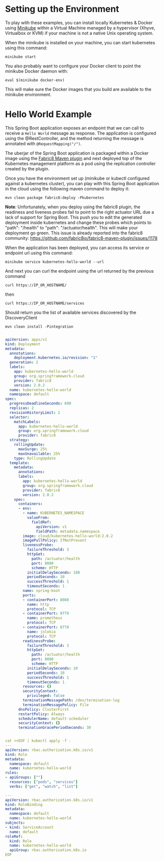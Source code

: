 # Setting up the Environment

To play with these examples, you can install locally Kubernetes & Docker using [Minikube](https://minikube.sigs.k8s.io/docs/start/) within a Virtual Machine
managed by a hypervisor (Xhyve, Virtualbox or KVM) if your machine is not a native Unix operating system.

  
When the minikube is installed on your machine, you can start kubernetes using this command:
```
minikube start
```

You also probably want to configure your Docker client to point the minikube Docker daemon with:
```
eval $(minikube docker-env)
```

This will make sure the Docker images that you build are available to the minikube environment.

# Hello World Example

This Spring Boot application exposes an endpoint that we can call to receive a `Hello World` message as response. The application is configured using the 
@RestController, and the method returning the message is annotated with `@RequestMapping("/")`.

The uberjar of the Spring Boot application is packaged within a Docker image using the [Fabric8 Maven plugin](https://maven.fabric8.io) and next deployed top of the Kubernetes management platform as a pod 
using the replication controller created by the plugin.


Once you have the environment set up (minikube or kubectl configured against a kubernetes cluster), you can play with this Spring Boot application in the cloud using the following maven command to deploy it:
```
mvn clean package fabric8:deploy -Pkubernetes
```  
   
**Note**: Unfortunately, when you deploy using the fabric8 plugin, the readiness and liveness probes fail to point to the right actuator URL due a lack of support for Spring Boot. 
This push you to edit the generated deployment inside kubernetes and change these probes which points to "path": "/health" to  "path": "/actuator/health". 
This will make your deployment go green. This issue is already reported into the fabric8 community: https://github.com/fabric8io/fabric8-maven-plugin/issues/1178   
   
When the application has been deployed, you can access its service or endpoint url using this command:
```   
minikube service kubernetes-hello-world --url
```
  
And next you can curl the endpoint using the url returned by the previous command

``` 
curl https://IP_OR_HOSTNAME/
```

then

``` 
curl https://IP_OR_HOSTNAME/services
```     

Should return you the list of available services discovered by the DiscoveryClient     
     
``` 
mvn clean install -Pintegration
```

```yaml

apiVersion: apps/v1
kind: Deployment
metadata:
  annotations:
    deployment.kubernetes.io/revision: "1"
  generation: 2
  labels:
    app: kubernetes-hello-world
    group: org.springframework.cloud
    provider: fabric8
    version: 2.0.2
  name: kubernetes-hello-world
  namespace: default
spec:
  progressDeadlineSeconds: 600
  replicas: 2
  revisionHistoryLimit: 2
  selector:
    matchLabels:
      app: kubernetes-hello-world
      group: org.springframework.cloud
      provider: fabric8
  strategy:
    rollingUpdate:
      maxSurge: 25%
      maxUnavailable: 25%
    type: RollingUpdate
  template:
    metadata:
      annotations:
      labels:
        app: kubernetes-hello-world
        group: org.springframework.cloud
        provider: fabric8
        version: 2.0.2
    spec:
      containers:
      - env:
        - name: KUBERNETES_NAMESPACE
          valueFrom:
            fieldRef:
              apiVersion: v1
              fieldPath: metadata.namespace
        image: cloud/kubernetes-hello-world:2.0.2
        imagePullPolicy: IfNotPresent
        livenessProbe:
          failureThreshold: 3
          httpGet:
            path: /actuator/health
            port: 8080
            scheme: HTTP
          initialDelaySeconds: 180
          periodSeconds: 10
          successThreshold: 1
          timeoutSeconds: 1
        name: spring-boot
        ports:
        - containerPort: 8080
          name: http
          protocol: TCP
        - containerPort: 9779
          name: prometheus
          protocol: TCP
        - containerPort: 8778
          name: jolokia
          protocol: TCP
        readinessProbe:
          failureThreshold: 3
          httpGet:
            path: /actuator/health
            port: 8080
            scheme: HTTP
          initialDelaySeconds: 10
          periodSeconds: 10
          successThreshold: 1
          timeoutSeconds: 1
        resources: {}
        securityContext:
          privileged: false
        terminationMessagePath: /dev/termination-log
        terminationMessagePolicy: File
      dnsPolicy: ClusterFirst
      restartPolicy: Always
      schedulerName: default-scheduler
      securityContext: {}
      terminationGracePeriodSeconds: 30

```

```yaml

cat <<EOF | kubectl apply -f -
---
apiVersion: rbac.authorization.k8s.io/v1
kind: Role
metadata:
  namespace: default
  name: kubernetes-hello-world
rules:
- apiGroups: [""]
  resources: ["pods", "services"]
  verbs: ["get", "watch", "list"]

---
apiVersion: rbac.authorization.k8s.io/v1
kind: RoleBinding
metadata:
  namespace: default
  name: kubernetes-hello-world
subjects:
- kind: ServiceAccount
  name: default
roleRef:
  kind: Role
  name: kubernetes-hello-world
  apiGroup: rbac.authorization.k8s.io
EOF

```
